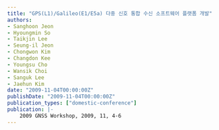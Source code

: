 ```yaml
---
title: "GPS(L1)/Galileo(E1/E5a) 다중 신호 통합 수신 소프트웨어 플랫폼 개발"
authors:
- Sanghoon Jeon
- Hyoungmin So
- Taikjin Lee
- Seung-il Jeon
- Chongwon Kim
- Changdon Kee
- Youngsu Cho
- Wansik Choi
- Sanguk Lee
- Jaehun Kim
date: "2009-11-04T00:00:00Z"
publishDate: "2009-11-04T00:00:00Z"
publication_types: ["domestic-conference"]
publication: |-
    2009 GNSS Workshop, 2009, 11, 4-6
---
```

